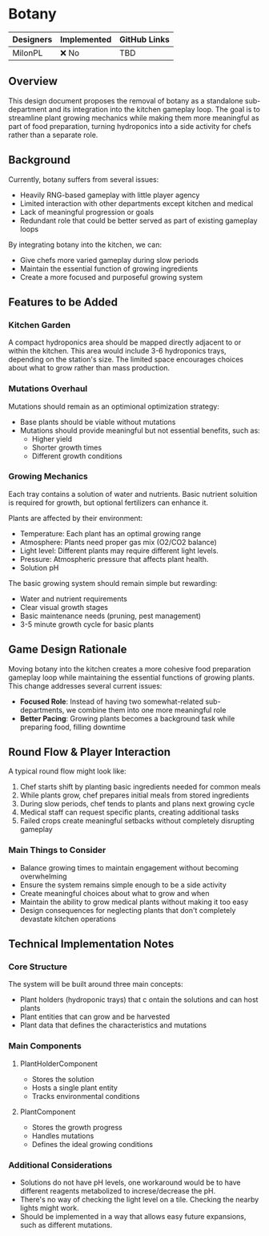 # Botany 

| Designers | Implemented | GitHub Links |
|---|---|---|
| MilonPL | :x: No | TBD |

## Overview

This design document proposes the removal of botany as a standalone sub-department and its integration into the kitchen gameplay loop. The goal is to streamline plant growing mechanics while making them more meaningful as part of food preparation, turning hydroponics into a side activity for chefs rather than a separate role.

## Background

Currently, botany suffers from several issues:
- Heavily RNG-based gameplay with little player agency
- Limited interaction with other departments except kitchen and medical
- Lack of meaningful progression or goals
- Redundant role that could be better served as part of existing gameplay loops

By integrating botany into the kitchen, we can:
- Give chefs more varied gameplay during slow periods
- Maintain the essential function of growing ingredients
- Create a more focused and purposeful growing system

## Features to be Added

### Kitchen Garden

A compact hydroponics area should be mapped directly adjacent to or within the kitchen. This area would include 3-6 hydroponics trays, depending on the station's size. The limited space encourages choices about what to grow rather than mass production.

### Mutations Overhaul

Mutations should remain as an optimional optimization strategy:
- Base plants should be viable without mutations
- Mutations should provide meaningful but not essential benefits, such as:
  - Higher yield
  - Shorter growth times
  - Different growth conditions
 
### Growing Mechanics

Each tray contains a solution of water and nutrients. Basic nutrient soluition is required for growth, but optional fertilizers can enhance it.

Plants are affected by their environment:
- Temperature: Each plant has an optimal growing range
- Atmosphere: Plants need proper gas mix (O2/CO2 balance)
- Light level: Different plants may require different light levels.
- Pressure: Atmospheric pressure that affects plant health.
- Solution pH

The basic growing system should remain simple but rewarding:
- Water and nutrient requirements
- Clear visual growth stages
- Basic maintenance needs (pruning, pest management)
- 3-5 minute growth cycle for basic plants

## Game Design Rationale

Moving botany into the kitchen creates a more cohesive food preparation gameplay loop while maintaining the essential functions of growing plants. This change addresses several current issues:

- **Focused Role**: Instead of having two somewhat-related sub-departments, we combine them into one more meaningful role
- **Better Pacing**: Growing plants becomes a background task while preparing food, filling downtime

## Round Flow & Player Interaction

A typical round flow might look like:

1. Chef starts shift by planting basic ingredients needed for common meals
2. While plants grow, chef prepares initial meals from stored ingredients
3. During slow periods, chef tends to plants and plans next growing cycle
4. Medical staff can request specific plants, creating additional tasks
5. Failed crops create meaningful setbacks without completely disrupting gameplay

### Main Things to Consider

- Balance growing times to maintain engagement without becoming overwhelming
- Ensure the system remains simple enough to be a side activity
- Create meaningful choices about what to grow and when
- Maintain the ability to grow medical plants without making it too easy
- Design consequences for neglecting plants that don't completely devastate kitchen operations

## Technical Implementation Notes

### Core Structure

The system will be built around three main concepts:
- Plant holders (hydroponic trays) that c ontain the solutions and can host plants
- Plant entities that can grow and be harvested
- Plant data that defines the characteristics and mutations

### Main Components

1. PlantHolderComponent
    - Stores the solution
    - Hosts a single plant entity
    - Tracks environmental conditions

2. PlantComponent
    - Stores the growth progress
    - Handles mutations
    - Defines the ideal growing conditions
  
### Additional Considerations

- Solutions do not have pH levels, one workaround would be to have different reagents metabolized to increse/decrease the pH.
- There's no way of checking the light level on a tile. Checking the nearby lights might work.
- Should be implemented in a way that allows easy future expansions, such as different mutations.

